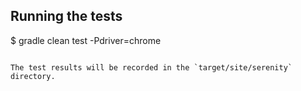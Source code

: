 ## Running the tests 

$ gradle clean test -Pdriver=chrome
```

The test results will be recorded in the `target/site/serenity` directory.